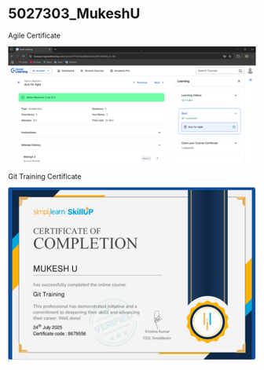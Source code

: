 # 5027303_MukeshU

Agile Certificate

![Agile Certificate](https://github.com/MukeshUdhayakumar/5027303_MukeshU/blob/main/SDLC/AgileCertificate.png)

Git Training Certificate

![Git Certificate](https://github.com/MukeshUdhayakumar/5027303_MukeshU/blob/main/GIT/GitTraining.png)